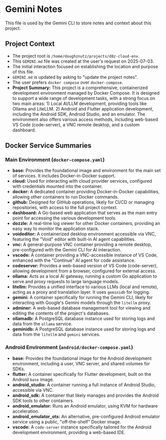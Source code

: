 # Gemini Notes

This file is used by the Gemini CLI to store notes and context about this project.

## Project Context

*   The project root is `/home/doughznutz/projects/d8z-cloud-env`.
*   This `GEMINI.md` file was created at the user's request on 2025-07-03.
*   The initial interaction focused on establishing the location and purpose of this file.
*   `GEMINI.md` is updated by asking to "update the project notes".
*   The user prefers `docker compose` over `docker-compose`.
*   **Project Summary:** This project is a comprehensive, containerized development environment managed by Docker Compose. It is designed to support a wide range of development tasks, with a strong focus on two main areas: 1) Local AI/LLM development, providing tools like Ollama and LiteLLM. 2) Android and Flutter application development, including the Android SDK, Android Studio, and an emulator. The environment also offers various access methods, including web-based VS Code (code-server), a VNC remote desktop, and a custom dashboard.

## Docker Service Summaries

### Main Environment (`docker-compose.yaml`)
*   **base:** Provides the foundational image and environment for the main set of services. It includes Docker-in-Docker support.
*   **cloud:** Used for interacting with cloud provider services, configured with credentials mounted into the container.
*   **docker:** A dedicated container providing Docker-in-Docker capabilities, allowing other containers to run Docker commands.
*   **github:** Designed for GitHub operations, likely for CI/CD or managing repositories, with access to the full project context.
*   **dashboard:** A Go-based web application that serves as the main entry point for accessing the various development tools.
*   **dozzle:** A real-time log viewer for other Docker containers, providing an easy way to monitor the application stack.
*   **voideditor:** A containerized desktop environment accessible via VNC, featuring the "Void" editor with built-in AI agent capabilities.
*   **vnc:** A general-purpose VNC container providing a remote desktop, pre-configured with the Gemini CLI for AI interaction.
*   **vscode:** A container providing a VNC-accessible instance of VS Code, enhanced with the "Continue" AI agent for code assistance.
*   **codeserver:** Provides a web-based version of VS Code (code-server), allowing development from a browser, configured for external access.
*   **ollama:** Acts as a local AI gateway, running a custom Go application to serve and proxy requests to large language models.
*   **litellm:** Provides a unified interface to various LLMs (local and remote), acting as a proxy and translation layer. It uses `geminidb` for logging.
*   **gemini:** A container specifically for running the Gemini CLI, likely for interacting with Google's Gemini models through the `litellm` proxy.
*   **adminer:** A web-based database management tool for viewing and editing the contents of the project's databases.
*   **ollamadb:** A PostgreSQL database instance used for storing logs and data from the `ollama` service.
*   **geminidb:** A PostgreSQL database instance used for storing logs and data from the `litellm` and `gemini` services.

### Android Environment (`android/docker-compose.yaml`)
*   **base:** Provides the foundational image for the Android development environment, including a user, VNC server, and shared volumes for SDKs.
*   **flutter:** A container specifically for Flutter development, built on the Android `base` image.
*   **android_studio:** A container running a full instance of Android Studio, accessible via VNC.
*   **android_sdk:** A container that likely manages and provides the Android SDK tools to other containers.
*   **android_emulator:** Runs an Android emulator, using KVM for hardware acceleration.
*   **android_emulator_ots:** An alternative, pre-configured Android emulator service using a public, "off-the-shelf" Docker image.
*   **vscode:** A `code-server` instance specifically tailored for the Android development environment, providing a web-based IDE.
